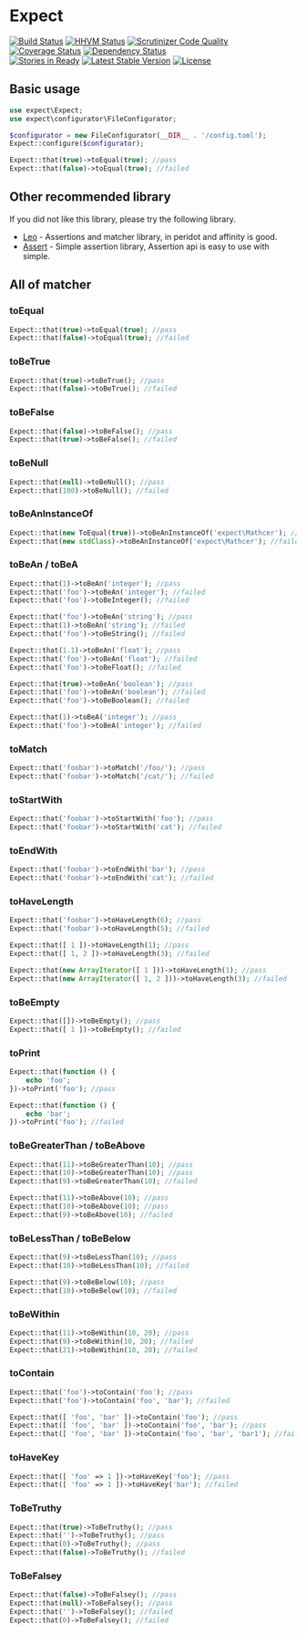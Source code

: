 Expect
========================

[![Build Status](https://travis-ci.org/expectation-php/expect.svg?branch=master)](https://travis-ci.org/expectation-php/expect)
[![HHVM Status](http://hhvm.h4cc.de/badge/expect/expect.svg)](http://hhvm.h4cc.de/package/expect/expect)
[![Scrutinizer Code Quality](https://scrutinizer-ci.com/g/expectation-php/expect/badges/quality-score.png?b=master)](https://scrutinizer-ci.com/g/expectation-php/expect/?branch=master)
[![Coverage Status](https://coveralls.io/repos/expectation-php/expect/badge.svg)](https://coveralls.io/r/expectation-php/expect)
[![Dependency Status](https://www.versioneye.com/user/projects/550f6a8da4c2d7527000010c/badge.svg?style=flat)](https://www.versioneye.com/user/projects/550f6a8da4c2d7527000010c)  
[![Stories in Ready](https://badge.waffle.io/expectation-php/expect.png?label=ready&title=Ready)](https://waffle.io/expectation-php/expect)
[![Latest Stable Version](https://poser.pugx.org/expect/expect/v/stable.svg)](https://packagist.org/packages/expect/expect)
[![License](https://poser.pugx.org/expect/expect/license.svg)](https://packagist.org/packages/expect/expect)

Basic usage
------------------------

```php
use expect\Expect;
use expect\configurator\FileConfigurator;

$configurator = new FileConfigurator(__DIR__ . '/config.toml');
Expect::configure($configurator);

Expect::that(true)->toEqual(true); //pass
Expect::that(false)->toEqual(true); //failed
```


Other recommended library
------------------------

If you did not like this library, please try the following library.

* [Leo](http://peridot-php.github.io/leo/) - Assertions and matcher library, in peridot and affinity is good.
* [Assert](https://github.com/beberlei/assert) - Simple assertion library, Assertion api is easy to use with simple.



All of matcher
------------------------

### toEqual

```php
Expect::that(true)->toEqual(true); //pass
Expect::that(false)->toEqual(true); //failed
```

### toBeTrue

```php
Expect::that(true)->toBeTrue(); //pass
Expect::that(false)->toBeTrue(); //failed
```

### toBeFalse

```php
Expect::that(false)->toBeFalse(); //pass
Expect::that(true)->toBeFalse(); //failed
```

### toBeNull

```php
Expect::that(null)->toBeNull(); //pass
Expect::that(100)->toBeNull(); //failed
```

### toBeAnInstanceOf

```php
Expect::that(new ToEqual(true))->toBeAnInstanceOf('expect\Mathcer'); //pass
Expect::that(new stdClass)->toBeAnInstanceOf('expect\Mathcer'); //failed
```

### toBeAn / toBeA

```php
Expect::that(1)->toBeAn('integer'); //pass
Expect::that('foo')->toBeAn('integer'); //failed
Expect::that('foo')->toBeInteger(); //failed
```

```php
Expect::that('foo')->toBeAn('string'); //pass
Expect::that(1)->toBeAn('string'); //failed
Expect::that('foo')->toBeString(); //failed
```

```php
Expect::that(1.1)->toBeAn('float'); //pass
Expect::that('foo')->toBeAn('float'); //failed
Expect::that('foo')->toBeFloat(); //failed
```

```php
Expect::that(true)->toBeAn('boolean'); //pass
Expect::that('foo')->toBeAn('boolean'); //failed
Expect::that('foo')->toBeBoolean(); //failed
```

```php
Expect::that(1)->toBeA('integer'); //pass
Expect::that('foo')->toBeA('integer'); //failed
```

### toMatch

```php
Expect::that('foobar')->toMatch('/foo/'); //pass
Expect::that('foobar')->toMatch('/cat/'); //failed
```

### toStartWith

```php
Expect::that('foobar')->toStartWith('foo'); //pass
Expect::that('foobar')->toStartWith('cat'); //failed
```

### toEndWith

```php
Expect::that('foobar')->toEndWith('bar'); //pass
Expect::that('foobar')->toEndWith('cat'); //failed
```

### toHaveLength

```php
Expect::that('foobar')->toHaveLength(6); //pass
Expect::that('foobar')->toHaveLength(5); //failed
```

```php
Expect::that([ 1 ])->toHaveLength(1); //pass
Expect::that([ 1, 2 ])->toHaveLength(3); //failed
```

```php
Expect::that(new ArrayIterator([ 1 ]))->toHaveLength(1); //pass
Expect::that(new ArrayIterator([ 1, 2 ]))->toHaveLength(3); //failed
```

### toBeEmpty

```php
Expect::that([])->toBeEmpty(); //pass
Expect::that([ 1 ])->toBeEmpty(); //failed
```

### toPrint

```php
Expect::that(function () {
    echo 'foo';
})->toPrint('foo'); //pass

Expect::that(function () {
    echo 'bar';
})->toPrint('foo'); //failed
```

### toBeGreaterThan / toBeAbove

```php
Expect::that(11)->toBeGreaterThan(10); //pass
Expect::that(10)->toBeGreaterThan(10); //pass
Expect::that(9)->toBeGreaterThan(10); //failed
```

```php
Expect::that(11)->toBeAbove(10); //pass
Expect::that(10)->toBeAbove(10); //pass
Expect::that(9)->toBeAbove(10); //failed
```

### toBeLessThan / toBeBelow

```php
Expect::that(9)->toBeLessThan(10); //pass
Expect::that(10)->toBeLessThan(10); //failed
```

```php
Expect::that(9)->toBeBelow(10); //pass
Expect::that(10)->toBeBelow(10); //failed
```

### toBeWithin

```php
Expect::that(11)->toBeWithin(10, 20); //pass
Expect::that(9)->toBeWithin(10, 20); //failed
Expect::that(21)->toBeWithin(10, 20); //failed
```

### toContain

```php
Expect::that('foo')->toContain('foo'); //pass
Expect::that('foo')->toContain('foo', 'bar'); //failed
```

```php
Expect::that([ 'foo', 'bar' ])->toContain('foo'); //pass
Expect::that([ 'foo', 'bar' ])->toContain('foo', 'bar'); //pass
Expect::that([ 'foo', 'bar' ])->toContain('foo', 'bar', 'bar1'); //failed
```

### toHaveKey

```php
Expect::that([ 'foo' => 1 ])->toHaveKey('foo'); //pass
Expect::that([ 'foo' => 1 ])->toHaveKey('bar'); //failed
```

### ToBeTruthy

```php
Expect::that(true)->ToBeTruthy(); //pass
Expect::that('')->ToBeTruthy(); //pass
Expect::that(0)->ToBeTruthy(); //pass
Expect::that(false)->ToBeTruthy(); //failed
```

### ToBeFalsey

```php
Expect::that(false)->ToBeFalsey(); //pass
Expect::that(null)->ToBeFalsey(); //pass
Expect::that('')->ToBeFalsey(); //failed
Expect::that(0)->ToBeFalsey(); //failed
```
